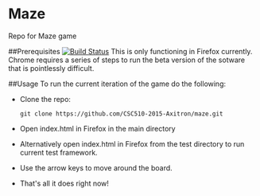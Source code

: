 # Maze
Repo for Maze game

##Prerequisites 
[![Build Status](https://travis-ci.org/CSC510-2015-Axitron/maze.svg?branch=autobuild)](https://travis-ci.org/CSC510-2015-Axitron/maze)
This is only functioning in Firefox currently.  Chrome requires a series of steps to run the beta version of the sotware that is pointlessly difficult.

##Usage
To run the current iteration of the game do the following:

- Clone the repo:
	
    `git clone https://github.com/CSC510-2015-Axitron/maze.git`

- Open index.html in Firefox in the main directory

- Alternatively open index.html in Firefox from the test directory to run current test framework.

- Use the arrow keys to move around the board.

- That's all it does right now!
